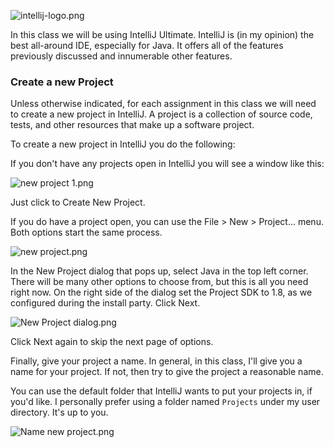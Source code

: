 ![intellij-logo.png](https://tiy-learn-content.s3.amazonaws.com/7c509c5b-intellij-logo.png)

In this class we will be using IntelliJ Ultimate. IntelliJ is (in my opinion) the best all-around IDE, especially for Java. It offers all of the features previously discussed and innumerable other features.

### Create a new Project

Unless otherwise indicated, for each assignment in this class we will need to create a new project in IntelliJ.  A project is a collection of source code, tests, and other resources that make up a software project. 

To create a new project in IntelliJ you do the following:

<!-- todo: demonstrate how to create a new project. -->

If you don't have any projects open in IntelliJ you will see a window like this:

![new project 1.png](https://tiy-learn-content.s3.amazonaws.com/d96b0317-new%20project%201.png)

Just click to Create New Project.

If you do have a project open, you can use the File > New > Project... menu. Both options start the same process.

![new project.png](https://tiy-learn-content.s3.amazonaws.com/37754008-new%20project.png)

In the New Project dialog that pops up, select Java in the top left corner. There will be many other options to choose from, but this is all you need right now. On the right side of the dialog set the Project SDK to 1.8, as we configured during the install party. Click Next.

![New Project dialog.png](https://tiy-learn-content.s3.amazonaws.com/0b944948-New%20Project%20dialog.png)

Click Next again to skip the next page of options.

Finally, give your project a name. In general, in this class, I'll give you a name for your project. If not, then try to give the project a reasonable name.

You can use the default folder that IntelliJ wants to put your projects in, if you'd like. I personally prefer using a folder named `Projects` under my user directory. It's up to you.

![Name new project.png](https://tiy-learn-content.s3.amazonaws.com/5cf8f160-Name%20new%20project.png)
